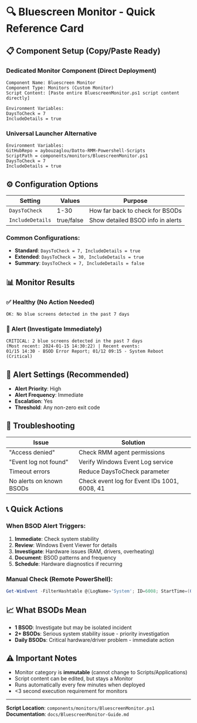 # 🔍 Bluescreen Monitor - Quick Reference Card

## 📋 Component Setup (Copy/Paste Ready)

### Dedicated Monitor Component (Direct Deployment)
```
Component Name: Bluescreen Monitor
Component Type: Monitors (Custom Monitor)
Script Content: [Paste entire BluescreenMonitor.ps1 script content directly]

Environment Variables:
DaysToCheck = 7
IncludeDetails = true
```

### Universal Launcher Alternative
```
Environment Variables:
GitHubRepo = aybouzaglou/Datto-RMM-Powershell-Scripts
ScriptPath = components/monitors/BluescreenMonitor.ps1
DaysToCheck = 7
IncludeDetails = true
```

## ⚙️ Configuration Options

| Setting | Values | Purpose |
|---------|--------|---------|
| `DaysToCheck` | 1-30 | How far back to check for BSODs |
| `IncludeDetails` | true/false | Show detailed BSOD info in alerts |

### Common Configurations:
- **Standard**: `DaysToCheck = 7, IncludeDetails = true`
- **Extended**: `DaysToCheck = 30, IncludeDetails = true`
- **Summary**: `DaysToCheck = 7, IncludeDetails = false`

## 📊 Monitor Results

### ✅ Healthy (No Action Needed)
```
OK: No blue screens detected in the past 7 days
```

### 🚨 Alert (Investigate Immediately)
```
CRITICAL: 2 blue screens detected in the past 7 days 
(Most recent: 2024-01-15 14:30:22) | Recent events: 
01/15 14:30 - BSOD Error Report; 01/12 09:15 - System Reboot (Critical)
```

## 🎯 Alert Settings (Recommended)

- **Alert Priority**: High
- **Alert Frequency**: Immediate
- **Escalation**: Yes
- **Threshold**: Any non-zero exit code

## 🔧 Troubleshooting

| Issue | Solution |
|-------|----------|
| "Access denied" | Check RMM agent permissions |
| "Event log not found" | Verify Windows Event Log service |
| Timeout errors | Reduce DaysToCheck parameter |
| No alerts on known BSODs | Check event log for Event IDs 1001, 6008, 41 |

## 📞 Quick Actions

### When BSOD Alert Triggers:
1. **Immediate**: Check system stability
2. **Review**: Windows Event Viewer for details
3. **Investigate**: Hardware issues (RAM, drivers, overheating)
4. **Document**: BSOD patterns and frequency
5. **Schedule**: Hardware diagnostics if recurring

### Manual Check (Remote PowerShell):
```powershell
Get-WinEvent -FilterHashtable @{LogName='System'; ID=6008; StartTime=(Get-Date).AddDays(-7)} -ErrorAction SilentlyContinue
```

## 📈 What BSODs Mean

- **1 BSOD**: Investigate but may be isolated incident
- **2+ BSODs**: Serious system stability issue - priority investigation
- **Daily BSODs**: Critical hardware/driver problem - immediate action

## ⚠️ Important Notes

- Monitor category is **immutable** (cannot change to Scripts/Applications)
- Script content can be edited, but stays a Monitor
- Runs automatically every few minutes when deployed
- <3 second execution requirement for monitors

---
**Script Location**: `components/monitors/BluescreenMonitor.ps1`  
**Documentation**: `docs/BluescreenMonitor-Guide.md`
